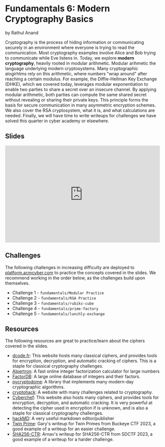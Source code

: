 # Fundamentals 6: Modern Cryptography Basics
by Rathul Anand

Cryptography is the process of hiding information or communicating securely in an environment where everyone is trying to read the communication. Most cryptography examples involve Alice and Bob trying to communicate while Eve listens in. Today, we explore **modern cryptography**, heavily rooted in modular arithmetic. Modular arihmetic the language underlying modern cryptosystems. Many cryptographic alogirhtms rely on this arithmetic, where numbers "wrap around" after reaching a certain modulus. For example, the Diffie-Hellman Key Exchange (DHKE), which we covered today, leverages modular exponentiation to enable two parties to share a secret over an insecure channel. By applying modular arithmetic, both parties can compute the same shared secret without revealing or sharing their private keys. This principle forms the basis for secure communication in many asymmetric encryption schemes. We also cover the RSA cryptosystem, what it is, and what calculations are needed. Finally, we will have time to write writeups for challenges we have solved this quarter in cyber academy or elsewhere.

## Slides
<iframe src="https://docs.google.com/presentation/d/e/2PACX-1vQpiJdlth-5JiFFPiHwu3GF6jzwhqtmFITBsPKou0CcNRqw8UpKm0Q8zH-7Pz8eYeHKVSJlTb_xv22Y/embed?start=false&loop=false&delayms=3000" frameborder="0" width="100%" style="aspect-ratio: 16 / 10;" allowfullscreen="true" mozallowfullscreen="true" webkitallowfullscreen="true"></iframe>

## Challenges
The following challenges in increasing difficulty are deployed to [platform.acmcyber.com](https://platform.acmcyber.com) to practice the concepts covered in the slides. We recommend working in the order below, as the challenges build upon themselves.
- Challenge 1 - `fundamentals/Modular Practice`
- Challenge 2 - `fundamentals/RSA Practice`
- Challenge 3 - `fundamentals/rubiks-cube`
- Challenge 4 - `fundamentals/prime-factory`
- Challenge 5 - `fundamentals/lunchly-exchange`

## Resources
The following resources are great to practice/learn about the ciphers covered in the slides.
- [dcode.fr](https://www.dcode.fr/): This website hosts many classical ciphers, and provides tools for encryption, decryption, and automatic cracking of ciphers. This is a staple for classical cryptography challenges.
- [Alpertron](https://www.alpertron.com.ar/ECM.HTM): A fast online integer factorization calculator for large numbers
- [FactorDB](https://factordb.com/): A large online database of integers and their factors.
- [pycryptodome](https://pypi.org/project/pycryptodome/): A library that implements many modern-day cryptographic algorithms.
- [cryptohack](https://cryptohack.org/): A website with many challenges related to cryptography.
- [Cyberchef](https://gchq.github.io/CyberChef/): This website also hosts many ciphers, and provides tools for encryption, decryption, and automatic cracking. It is very powerful at detecting the cipher used in encryption if is unknown, and is also a staple for classical cryptography challenges.
- [hackMD](https://hackmd.io/): A very useful markdown editor/publisher
- [Twin Prime](https://freedthelamb.com/blog/2023/twinprime/): Gary's writeup for Twin Primes from Buckeye CTF 2023, a good example of a writeup for an easier challenge.
- [SHA256-CTR](https://github.com/AVDestroyer/CTF-Writeups/blob/main/sdctf2023/sha256-ctr.md): Arnav's writeup for SHA256-CTR from SDCTF 2023, a good example of a writeup for a harder challenge.